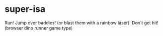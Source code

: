# super-isa
Run! Jump over baddies! (or blast them with a rainbow laser). Don't get hit! (browser dino runner game type)
